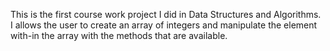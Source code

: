 This is the first course work project I did in Data Structures and Algorithms. I allows the user to create an array of integers and manipulate the element with-in the array with the methods that are available.
